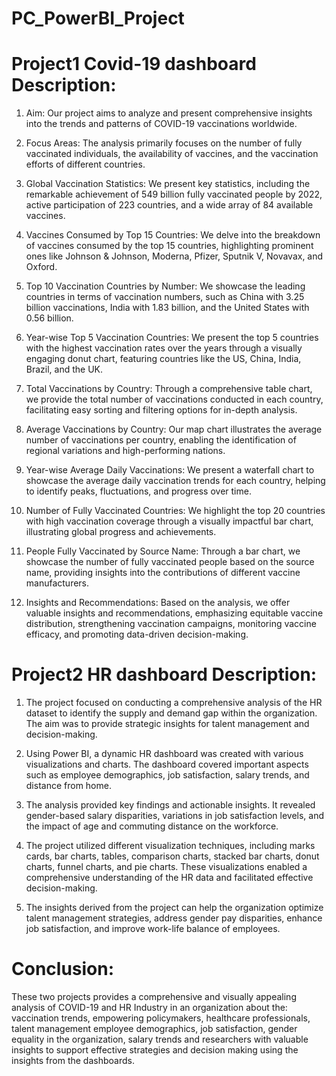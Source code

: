 # PC_PowerBI_Project
# Project1 Covid-19 dashboard Description:

1. Aim: Our project aims to analyze and present comprehensive insights into the trends and patterns of COVID-19 vaccinations worldwide.

2. Focus Areas: The analysis primarily focuses on the number of fully vaccinated individuals, the availability of vaccines, and the vaccination efforts of different countries.

3. Global Vaccination Statistics: We present key statistics, including the remarkable achievement of 549 billion fully vaccinated people by 2022, active participation of 223 countries, and a wide array of 84 available vaccines.

4. Vaccines Consumed by Top 15 Countries: We delve into the breakdown of vaccines consumed by the top 15 countries, highlighting prominent ones like Johnson & Johnson, Moderna, Pfizer, Sputnik V, Novavax, and Oxford.

5. Top 10 Vaccination Countries by Number: We showcase the leading countries in terms of vaccination numbers, such as China with 3.25 billion vaccinations, India with 1.83 billion, and the United States with 0.56 billion.

6. Year-wise Top 5 Vaccination Countries: We present the top 5 countries with the highest vaccination rates over the years through a visually engaging donut chart, featuring countries like the US, China, India, Brazil, and the UK.

7. Total Vaccinations by Country: Through a comprehensive table chart, we provide the total number of vaccinations conducted in each country, facilitating easy sorting and filtering options for in-depth analysis.

8. Average Vaccinations by Country: Our map chart illustrates the average number of vaccinations per country, enabling the identification of regional variations and high-performing nations.

9. Year-wise Average Daily Vaccinations: We present a waterfall chart to showcase the average daily vaccination trends for each country, helping to identify peaks, fluctuations, and progress over time.

10. Number of Fully Vaccinated Countries: We highlight the top 20 countries with high vaccination coverage through a visually impactful bar chart, illustrating global progress and achievements.

11. People Fully Vaccinated by Source Name: Through a bar chart, we showcase the number of fully vaccinated people based on the source name, providing insights into the contributions of different vaccine manufacturers.

12. Insights and Recommendations: Based on the analysis, we offer valuable insights and recommendations, emphasizing equitable vaccine distribution, strengthening vaccination campaigns, monitoring vaccine efficacy, and promoting data-driven decision-making.


# Project2 HR dashboard Description: 
1. The project focused on conducting a comprehensive analysis of the HR dataset to identify the supply and demand gap within the organization. The aim was to provide strategic insights for talent management and decision-making.

2. Using Power BI, a dynamic HR dashboard was created with various visualizations and charts. The dashboard covered important aspects such as employee demographics, job satisfaction, salary trends, and distance from home.

3. The analysis provided key findings and actionable insights. It revealed gender-based salary disparities, variations in job satisfaction levels, and the impact of age and commuting distance on the workforce.

4. The project utilized different visualization techniques, including marks cards, bar charts, tables, comparison charts, stacked bar charts, donut charts, funnel charts, and pie charts. These visualizations enabled a comprehensive understanding of the HR data and facilitated effective decision-making.

5. The insights derived from the project can help the organization optimize talent management strategies, address gender pay disparities, enhance job satisfaction, and improve work-life balance of employees.


# Conclusion:

These two projects provides a comprehensive and visually appealing analysis of COVID-19 and HR Industry in an organization about the:  vaccination trends, empowering policymakers, healthcare professionals, talent management employee demographics, job satisfaction, gender equality in the organization, salary trends and researchers with valuable insights to support effective strategies and decision making using the insights from the dashboards.

